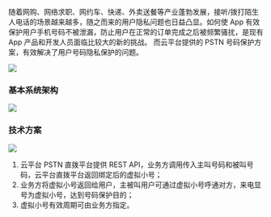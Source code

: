 随着网购、网络求职、网约车、快递、外卖送餐等产业蓬勃发展，接听/拨打陌生人电话的场景越来越多，随之而来的用户隐私问题也日益凸显。如何使 App 有效保护用户手机号码不被泄漏，防止用户在正常的订单完成之后被频繁骚扰，是现有 App 产品和开发人员面临比较大的新的挑战。
而云平台提供的 PSTN 号码保护方案，有效解决了用户号码隐私保护的问题。

![](http://imgcache.tcecqpoc.fsphere.cn/image/mc.qcloudimg.com/static/img/57b24dd16fe46f1c90d7ec0226e333dd/2017-10-25_165456.png)

### 基本系统架构
![](http://imgcache.tcecqpoc.fsphere.cn/image/mc.qcloudimg.com/static/img/3afc0a525925be2625cd2260f197f0a7/2017-10-25_165038.png)
 
### 技术方案
![](http://imgcache.tcecqpoc.fsphere.cn/image/mc.qcloudimg.com/static/img/9229201c7467715e5d72615d47b2478f/2017-10-25_164905.png)
1.	云平台 PSTN 直拨平台提供 REST API，业务方调用传入主叫号码和被叫号码，云平台直拨平台返回绑定后的虚拟小号；
2.	业务方将虚拟小号返回给用户，主被叫用户可通过虚拟小号呼通对方，来电显号为虚拟小号，达到号码保护目的；
3.	虚拟小号有效周期可由业务方指定。
 

